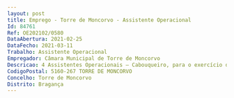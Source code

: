 ```yaml
--- 
layout: post
title: Emprego - Torre de Moncorvo - Assistente Operacional
Id: 84761
Ref: OE202102/0580
DataAbertura: 2021-02-25
DataFecho: 2021-03-11
Trabalho: Assistente Operacional
Empregador: Câmara Municipal de Torre de Moncorvo
Descricao: 4 Assistentes Operacionais – Cabouqueiro, para o exercício das funções constantes do anexo à Lei n.º 35 2014, de 20 de junho, referido no n.º 2 do artigo 88.º da LGTFP, às quais corresponde o grau 1 de complexidade funcional, nomeadamente  executar tarefas de apoio a obras municipais  apoio na montagem de estruturas  abrir caboucos, procedendo à remoção dos resíduos derivados da execução da tarefa  realizar a abertura, enchimento e compactação de pequenas valas e fundações  zelar pela limpeza e conservação das ferramentas manuais ou mecânicas utilizadas.
CodigoPostal: 5160-267 TORRE DE MONCORVO
Concelho: Torre de Moncorvo
Distrito: Bragança
--- 
```

